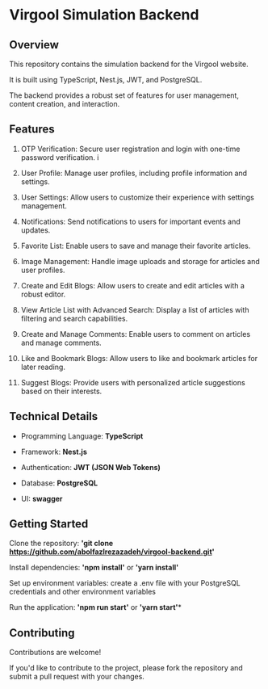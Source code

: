 # **Virgool Simulation Backend**
## **Overview**
This repository contains the simulation backend for the Virgool website.

It is built using TypeScript, Nest.js, JWT, and PostgreSQL.

The backend provides a robust set of features for user management, content creation, and interaction.

## **Features**
1. OTP Verification: Secure user registration and login with one-time password verification.
i
2. User Profile: Manage user profiles, including profile information and settings.

3. User Settings: Allow users to customize their experience with settings management.

4. Notifications: Send notifications to users for important events and updates.

5. Favorite List: Enable users to save and manage their favorite articles.

6. Image Management: Handle image uploads and storage for articles and user profiles.

7. Create and Edit Blogs: Allow users to create and edit articles with a robust editor.

8. View Article List with Advanced Search: Display a list of articles with filtering and search capabilities.

9. Create and Manage Comments: Enable users to comment on articles and manage comments.

10. Like and Bookmark Blogs: Allow users to like and bookmark articles for later reading.

11. Suggest Blogs: Provide users with personalized article suggestions based on their interests.

## **Technical Details**
- Programming Language: **TypeScript**

- Framework: **Nest.js**

- Authentication: **JWT (JSON Web Tokens)**

- Database: **PostgreSQL**

- UI: **swagger**

## **Getting Started**
Clone the repository: **'git clone https://github.com/abolfazlrezazadeh/virgool-backend.git'**

Install dependencies: **'npm install'** or **'yarn install'**

Set up environment variables: create a .env file with your PostgreSQL credentials and other environment variables

Run the application: **'npm run start'** or **'yarn start'***

## **Contributing**
Contributions are welcome!

If you'd like to contribute to the project, please fork the repository and submit a pull request with your changes.
